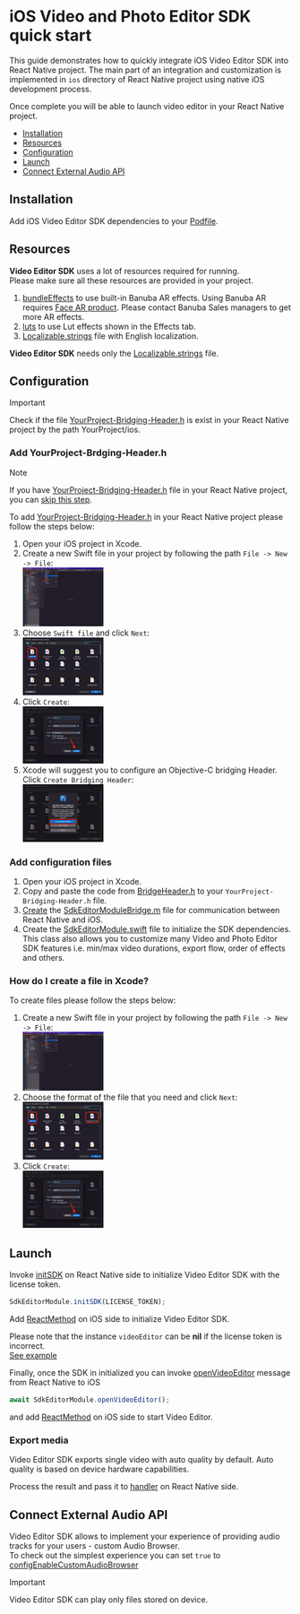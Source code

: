 # iOS Video and Photo Editor SDK quick start

This guide demonstrates how to quickly integrate iOS Video Editor SDK into React Native project.
The main part of an integration and customization is implemented in ```ios``` directory
of React Native project using native iOS development process.

Once complete you will be able to launch video editor in your React Native project.

- [Installation](#installation)
- [Resources](#resources)
- [Configuration](#configuration)
- [Launch](#launch)
- [Connect External Audio API](#connect-external-audio-api)


## Installation
Add iOS Video Editor SDK dependencies to your [Podfile](../ios/Podfile).

## Resources
**Video Editor SDK** uses a lot of resources required for running.  
Please make sure all these resources are provided in your project.
1. [bundleEffects](../ios/vesdkreactnativecliintegrationsample/bundleEffects) to use built-in Banuba AR effects. Using Banuba AR requires [Face AR product](https://docs.banuba.com/face-ar-sdk-v1). Please contact Banuba Sales managers to get more AR effects.
2. [luts](../ios/vesdkreactnativecliintegrationsample/luts) to use Lut effects shown in the Effects tab.
3. [Localizable.strings](../ios/Localizable.strings) file with English localization.

**Video Editor SDK** needs only the [Localizable.strings](../ios/Localizable.strings) file.

## Configuration

> [!IMPORTANT]  
> Check if the file [YourProject-Bridging-Header.h](../ios/BridgeHeader.h) is exist in your React Native project by the path YourProject/ios.

### Add YourProject-Brdging-Header.h

> [!NOTE]  
> If you have [YourProject-Bridging-Header.h](../ios/BridgeHeader.h) file in your React Native project, you can [skip this step](#add-configuration-files).

To add [YourProject-Bridging-Header.h](../ios/BridgeHeader.h) in your React Native project please follow the steps below:

1) Open your iOS project in Xcode.
2) Create a new Swift file in your project by following the path ```File -> New -> File```:<br><img src="./assets/images/screenshot_1.png" alt="Adding a new Swift file s_1" width="30%">
3) Choose ```Swift file``` and click ```Next```:<br><img src="./assets/images/screenshot_2.png" alt="Adding a new Swift file s_2" width="30%">
4) Click ``Create``:<br><img src="./assets/images/screenshot_3.png" alt="Adding a new Swift file s_3" width="30%">
5) Xcode will suggest you to configure an Objective-C bridging Header. Click ```Create Bridging Header```:<br><img src="./assets/images/screenshot_4.png" alt="Adding a new Swift file s_4" width="30%">

### Add configuration files

1) Open your iOS project in Xcode. 
2) Copy and paste the code from [BridgeHeader.h](../ios/BridgeHeader.h) to your ```YourProject-Bridging-Header.h``` file.
3) [Create](#how-do-i-create-a-file-in-xcode) the [SdkEditorModuleBridge.m](../ios/SdkEditorModuleBridge.m) file for communication between React Native and iOS. 
4) Create the [SdkEditorModule.swift](../ios/SdkEditorModule.swift) file to initialize the SDK dependencies. This class also allows you to customize many Video and Photo Editor SDK features i.e. min/max video durations, export flow, order of effects and others.

### How do I create a file in Xcode?

To create files please follow the steps below:  
1) Create a new Swift file in your project by following the path ```File -> New -> File```: <br><img src="./assets/images/screenshot_1.png" alt="Adding a new Swift file s_1.1" width="30%">
2) Choose the format of the file that you need and click ```Next```: <br><img src="./assets/images/screenshot_5.png" alt="Adding a new Swift file s_5" width="30%">
3) Click ```Create```:<br><img src="./assets/images/screenshot_3.png" alt="Adding a new Swift file s_3.1" width="30%">

## Launch

Invoke [initSDK](../App.js#L15) on React Native side to initialize Video Editor SDK with the license token.
```javascript
SdkEditorModule.initSDK(LICENSE_TOKEN);
```

Add [ReactMethod](../ios/SdkEditorModule.swift#L35) on iOS side to initialize Video Editor SDK.

Please note that the instance  ```videoEditor``` can be **nil** if the license token is incorrect.  
[See example](../ios/SdkEditorModule.swift#L40)

Finally, once the SDK in initialized you can invoke [openVideoEditor](../App.js#L19) message from React Native to iOS

```javascript
await SdkEditorModule.openVideoEditor();
```

and add [ReactMethod](../ios/SdkEditorModule.swift#L56) on iOS side to start Video Editor.

### Export media
Video Editor SDK exports single video with auto quality by default. Auto quality is based on device hardware capabilities.

Process the result and pass it to [handler](../App.js#L53) on React Native side.

## Connect External Audio API
Video Editor SDK allows to implement your experience of providing audio tracks for your users - custom Audio Browser.  
To check out the simplest experience you can set ```true``` to [configEnableCustomAudioBrowser](../ios/AppDelegate.swift#L15)  
> [!IMPORTANT]
> Video Editor SDK can play only files stored on device.
